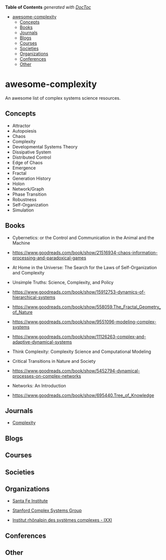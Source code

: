 <!-- START doctoc generated TOC please keep comment here to allow auto update -->
<!-- DON'T EDIT THIS SECTION, INSTEAD RE-RUN doctoc TO UPDATE -->
**Table of Contents**  *generated with [DocToc](https://github.com/thlorenz/doctoc)*

- [awesome-complexity](#awesome-complexity)
  - [Concepts](#concepts)
  - [Books](#books)
  - [Journals](#journals)
  - [Blogs](#blogs)
  - [Courses](#courses)
  - [Societies](#societies)
  - [Organizations](#organizations)
  - [Conferences](#conferences)
  - [Other](#other)

<!-- END doctoc generated TOC please keep comment here to allow auto update -->

# awesome-complexity
An awesome list of complex systems science resources.

## Concepts

- Attractor
- Autopoiesis
- Chaos
- Complexity
- Developmental Systems Theory
- Dissipative System
- Distributed Control
- Edge of Chaos
- Emergence
- Fractal
- Generation History
- Holon
- Network/Graph
- Phase Transition
- Robustness
- Self-Organization
- Simulation

## Books

- Cybernetics: or the Control and Communication in the Animal and the Machine

- https://www.goodreads.com/book/show/21516934-chaos-information-processing-and-paradoxical-games

- At Home in the Universe: The Search for the Laws of Self-Organization and Complexity

- Unsimple Truths: Science, Complexity, and Policy

- https://www.goodreads.com/book/show/15912753-dynamics-of-hierarchical-systems

- https://www.goodreads.com/book/show/558059.The_Fractal_Geometry_of_Nature

- https://www.goodreads.com/book/show/9551096-modeling-complex-systems

- https://www.goodreads.com/book/show/11126263-complex-and-adaptive-dynamical-systems

- Think Complexity: Complexity Science and Computational Modeling

- Critical Transitions in Nature and Society

- https://www.goodreads.com/book/show/5452794-dynamical-processes-on-complex-networks

- Networks: An Introduction

- https://www.goodreads.com/book/show/695440.Tree_of_Knowledge

## Journals

- [Complexity](https://www.hindawi.com/journals/complexity/)

## Blogs

## Courses

## Societies

## Organizations

- [Santa Fe Institute](https://www.santafe.edu/)

- [Stanford Complex Systems Group](http://complexity.stanford.edu/)

- [Institut rhônalpin des systèmes complexes - IXXI](http://www.ixxi.fr/)

## Conferences

## Other